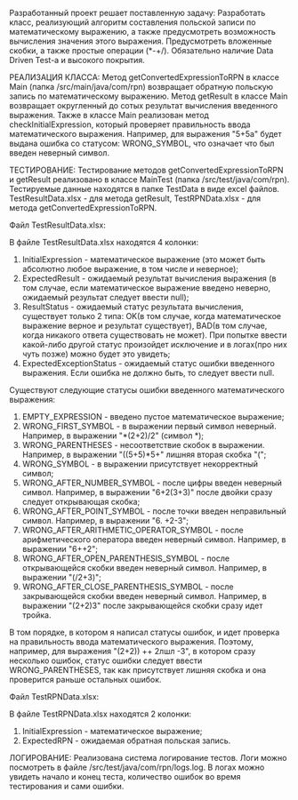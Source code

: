 Разработанный проект решает поставленную задачу:
Разработать класс, реализующий алгоритм составления польской записи по математическому выражению, 
а также предусмотреть возможность вычисления значения этого выражения. Предусмотреть вложенные скобки, а также простые операции (*-+/).
Обязательно наличие Data Driven Test-а и высокого покрытия. 



РЕАЛИЗАЦИЯ КЛАССА:
Метод getConvertedExpressionToRPN в классе Main (папка /src/main/java/com/rpn) возвращает обратную польскую запись по математическому выражению.
Метод getResult в классе Main возвращает округленный до сотых результат вычисления введенного выражения.
Также в классе Main реализован метод checkInitialExpression, который проверяет правильность ввода математического
выражения. Например, для выражения "5+5а" будет выдана ошибка со статусом: WRONG_SYMBOL, что означает что был введен неверный символ.



ТЕСТИРОВАНИЕ:
Тестирование методов getConvertedExpressionToRPN и getResult реализовано в классе MainTest (папка /src/test/java/com/rpn). 
Тестируемые данные находятся в папке TestData в виде excel файлов. 
TestResultData.xlsx - для метода getResult, TestRPNData.xlsx - для метода getConvertedExpressionToRPN.

Файл TestResultData.xlsx:

В файле TestResultData.xlsx находятся 4 колонки:
1) InitialExpression - математическое выражение (это может быть абсолютно любое выражение, в том числе и неверное);
2) ExpectedResult - ожидаемый результат вычисления выражения (в том случае, если математическое выражение введено неверно,
ожидаемый результат следует ввести null);
3) ResultStatus - ожидаемый статус результата вычисления, существует только 2 типа: OK(в том случае, когда математическое
выражение верное и результат существует), BAD(в том случае, когда никакого ответа существовать не может). При попытке
ввести какой-либо другой статус произойдет исключение и в логах(про них чуть позже) можно будет это увидеть;
4) ExpectedExceptionStatus - ожидаемый статус ошибки введенного выражения. Если ошибка не должно быть, то следует ввести
null.

Существуют следующие статусы ошибки введенного математического выражения: 
   1) EMPTY_EXPRESSION - введено пустое математическое выражение;
   2) WRONG_FIRST_SYMBOL - в выражении первый символ неверный. Например, в выражении "*(2+2)/2" (символ *);
   3) WRONG_PARENTHESES - несоответствие скобок в выражении. Например, в выражении "((5+5)*5+" лишняя вторая скобка "(";
   4) WRONG_SYMBOL - в выражении присутствует некорректный символ;
   5) WRONG_AFTER_NUMBER_SYMBOL - после цифры введен неверный символ. Например, в выражении "6+2(3+3)" после двойки сразу
   следует открывающая скобка;
   6) WRONG_AFTER_POINT_SYMBOL - после точки введен неправильный символ. Например, в выражении "6. +2-3";
   7) WRONG_AFTER_ARITHMETIC_OPERATOR_SYMBOL - после арифметического оператора введен неверный символ. Например, в выражении "6++2";
   8) WRONG_AFTER_OPEN_PARENTHESIS_SYMBOL - после открывающейся скобки введен неверный символ. Например, в выражении "(/2+3)";
   9) WRONG_AFTER_CLOSE_PARENTHESIS_SYMBOL - после закрывающейся скобки введен неверный символ. Например, в выражении "(2+2)3"
   после закрывающейся скобки сразу идет тройка.

В том порядке, в котором я написал статусы ошибок, и идет проверка на правильность ввода математического выражения. 
Поэтому, например, для выражения "(2+2)) ++ 2лшл -3", в котором сразу несколько ошибок, статус ошибки следует ввести 
WRONG_PARENTHESES, так как присутствует лишняя скобка и она проверится раньше остальных ошибок.

Файл TestRPNData.xlsx:

В файле TestRPNData.xlsx находятся 2 колонки:
1) InitialExpression - математическое выражение;
2) ExpectedRPN - ожидаемая обратная польская запись.



ЛОГИРОВАНИЕ:
Реализована система логирование тестов. Логи можно посмотреть в файле /src/test/java/com/rpn/logs.log. В логах можно
увидеть начало и конец теста, количество ошибок во время тестирования и сами ошибки.
















